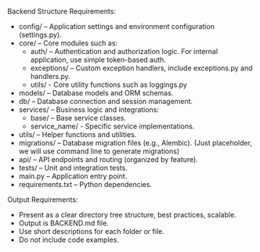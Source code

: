 Backend Structure Requirements:
- config/ – Application settings and environment configuration (settings.py).
- core/ – Core modules such as:
  - auth/ – Authentication and authorization logic. For internal application, use simple token-based auth.
  - exceptions/ – Custom exception handlers, include exceptions.py and handlers.py.
  - utils/ - Core utility functions such as loggings.py
- models/ – Database models and ORM schemas.
- db/ – Database connection and session management.
- services/ – Business logic and integrations:
    - base/ – Base service classes.
    - service_name/ - Specific service implementations.
- utils/ – Helper functions and utilities.
- migrations/ – Database migration files (e.g., Alembic). (Just placeholder, we will use command line to generate migrations)
- api/ – API endpoints and routing (organized by feature).
- tests/ – Unit and integration tests.
- main.py – Application entry point.
- requirements.txt – Python dependencies.

Output Requirements:
- Present as a clear directory tree structure, best practices, scalable.
- Output is BACKEND.md file.
- Use short descriptions for each folder or file.
- Do not include code examples.